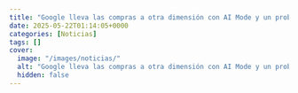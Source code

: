 ```yaml
---
title: "Google lleva las compras a otra dimensión con AI Mode y un probador virtual que usa tu foto"
date: 2025-05-22T01:14:05+0000
categories: [Noticias]
tags: []
cover:
  image: "/images/noticias/"
  alt: "Google lleva las compras a otra dimensión con AI Mode y un probador virtual que usa tu foto"
  hidden: false
---
```



